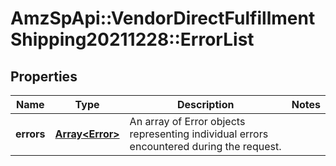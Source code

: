 # AmzSpApi::VendorDirectFulfillmentShipping20211228::ErrorList

## Properties
Name | Type | Description | Notes
------------ | ------------- | ------------- | -------------
**errors** | [**Array&lt;Error&gt;**](Error.md) | An array of Error objects representing individual errors encountered during the request. | 

